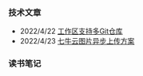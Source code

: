### 技术文章
- 2022/4/22 [工作区支持多Git仓库](https://github.com/jeefs/blog/codeNotes/multi-git.md)
- 2022/4/23 [七牛云图片异步上传方案]()



### 读书笔记